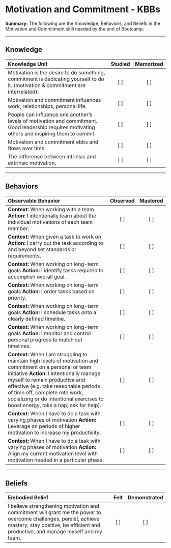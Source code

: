 # Motivation and Commitment - KBBs
**Summary:** The following are the Knowledge, Behaviors, and Beliefs in the Motivation and Commitment skill needed by the end of Bootcamp.

----------
## **Knowledge**


| Knowledge Unit   |      Studied      | Memorized |
|:-------------|:------------------:|:--------:|
| Motivation is the desire to do something, commitment is dedicating yourself to do it.  (motivation & commitment are interrelated).  | [ ] |    [ ] |
| Motivation and commitment influences work, relationships, personal life. | [ ] |    [ ] |
| People can influence one another’s levels of motivation and commitment.  Good leadership requires motivating others and inspiring them to commit. | [ ] |    [ ] |
| Motivation and commitment ebbs and flows over time. | [ ] |    [ ] |
| The difference between intrinsic and extrinsic motivation. | [ ] |    [ ] |


----------


## **Behaviors**


| Observable Behavior   |      Observed      | Mastered |
|:-------------|:------------------:|:--------:|
| **Context:**  When working with a team **Action:** I intentionally learn about the individual motivations of each team member. | [ ] |    [ ] |
| **Context:**  When given a task to work on **Action:** I carry out the task according to and beyond set standards or requirements. | [ ] |    [ ] |
| **Context:**  When working on long-term goals **Action:** I identify tasks required to accomplish overall goal. | [ ] |    [ ] |
| **Context:**  When working on long-term goals **Action:** I order tasks based on priority. | [ ] |    [ ] |
| **Context:**  When working on long-term goals **Action:** I schedule tasks onto a clearly defined timeline. | [ ] |    [ ] |
| **Context:**  When working on long-term goals **Action:** I monitor and control personal progress to match set timelines. | [ ] |    [ ] |
| **Context:**  When I am struggling to maintain high levels of motivation and commitment on a personal or team initiative **Action:**  I intentionally manage myself to remain productive and effective (e.g. take reasonable periods of time off, complete rote work, socializing or do intentional exercises to boost energy, take a nap, ask for help). | [ ] |    [ ] |
| **Context:**  When  I have to do a task with varying phases of motivation **Action:**  Leverage on  periods of higher motivation to increase my productivity. | [ ] |    [ ] |
| **Context:**  When  I have to do a task with varying phases of motivation **Action:**  Align my current motivation level with motivation needed in a particular phase. | [ ] |    [ ] |

----------


## **Beliefs**


| Embodied Belief   |      Felt      | Demonstrated |
|:-------------|:------------------:|:--------:|
| I believe strengthening motivation and commitment will grant me the power to overcome challenges, persist, achieve mastery, stay positive, be efficient and productive, and manage myself and my team. |   [ ]   |   [ ] |
